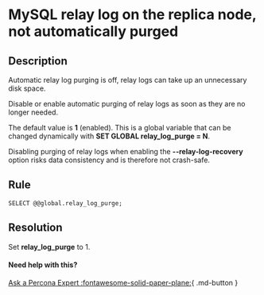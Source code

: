 # MySQL relay log on the replica node, not automatically purged

## Description
Automatic relay log purging is off, relay logs can take up an unnecessary disk space. 


Disable or enable automatic purging of relay logs as soon as they are no longer needed. 

The default value is **1** (enabled). This is a global variable that can be changed dynamically with **SET GLOBAL relay_log_purge = N**. 

Disabling purging of relay logs when enabling the **--relay-log-recovery** option risks data consistency and is therefore not crash-safe.


## Rule
`SELECT @@global.relay_log_purge;`


## Resolution
Set **relay_log_purge** to 1. 

#### Need help with this?

[Ask a Percona Expert :fontawesome-solid-paper-plane:](https://www.percona.com/about-percona/contact){ .md-button }
